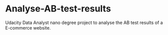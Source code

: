 # Analyse-AB-test-results
Udacity Data Analyst nano degree project to analyse the AB test results of a E-commerce website.
